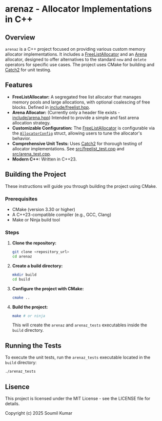 # arenaz - Allocator Implementations in C++

## Overview

`arenaz` is a C++ project focused on providing various custom memory allocator implementations.  It includes a [FreeListAllocator](include/freelist.hpp) and an [Arena](include/arena.hpp) allocator, designed to offer alternatives to the standard `new` and `delete` operators for specific use cases.  The project uses CMake for building and [Catch2](https://github.com/catchorg/Catch2) for unit testing.

## Features

*   **FreeListAllocator:** A segregated free list allocator that manages memory pools and large allocations, with optional coalescing of free blocks. Defined in [include/freelist.hpp](include/freelist.hpp).
*   **Arena Allocator:** (Currently only a header file exists - [include/arena.hpp](include/arena.hpp)) Intended to provide a simple and fast arena allocation strategy.
*   **Customizable Configuration:**  The [FreeListAllocator](include/freelist.hpp) is configurable via the [`AllocatorConfig`](include/freelist.hpp) struct, allowing users to tune the allocator's behavior.
*   **Comprehensive Unit Tests:**  Uses [Catch2](https://github.com/catchorg/Catch2) for thorough testing of allocator implementations. See [src/freelist_test.cpp](src/freelist_test.cpp) and [src/arena_test.cpp](src/arena_test.cpp).
*   **Modern C++:**  Written in C++23.

## Building the Project

These instructions will guide you through building the project using CMake.

### Prerequisites

*   CMake (version 3.30 or higher)
*   A C++23-compatible compiler (e.g., GCC, Clang)
*   Make or Ninja build tool

### Steps

1.  **Clone the repository:**

    ```sh
    git clone <repository_url>
    cd arenaz
    ```

2.  **Create a build directory:**

    ```sh
    mkdir build
    cd build
    ```

3.  **Configure the project with CMake:**

    ```sh
    cmake ..
    ```

4.  **Build the project:**

    ```sh
    make # or ninja
    ```

    This will create the `arenaz` and `arenaz_tests` executables inside the `build` directory.

## Running the Tests

To execute the unit tests, run the `arenaz_tests` executable located in the `build` directory:

```sh
./arenaz_tests
```

## Lisence

This project is licensed under the MIT License - see the LICENSE file for details.

Copyright (c) 2025 Soumil Kumar